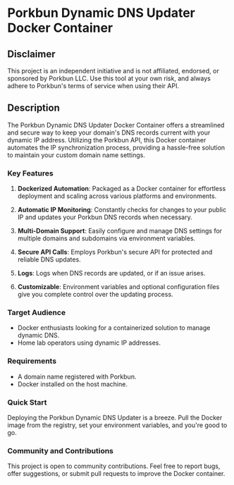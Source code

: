 # Porkbun Dynamic DNS Updater Docker Container

## Disclaimer

This project is an independent initiative and is not affiliated, endorsed, or sponsored by Porkbun LLC. Use this tool at your own risk, and always adhere to Porkbun's terms of service when using their API.

## Description

The Porkbun Dynamic DNS Updater Docker Container offers a streamlined and secure way to keep your domain's DNS records current with your dynamic IP address. Utilizing the Porkbun API, this Docker container automates the IP synchronization process, providing a hassle-free solution to maintain your custom domain name settings.

### Key Features

1. **Dockerized Automation**: Packaged as a Docker container for effortless deployment and scaling across various platforms and environments.

2. **Automatic IP Monitoring**: Constantly checks for changes to your public IP and updates your Porkbun DNS records when necessary.

3. **Multi-Domain Support**: Easily configure and manage DNS settings for multiple domains and subdomains via environment variables.

4. **Secure API Calls**: Employs Porkbun's secure API for protected and reliable DNS updates.

5. **Logs**: Logs when DNS records are updated, or if an issue arises.

6. **Customizable**: Environment variables and optional configuration files give you complete control over the updating process.

### Target Audience

- Docker enthusiasts looking for a containerized solution to manage dynamic DNS.
- Home lab operators using dynamic IP addresses.

### Requirements

- A domain name registered with Porkbun.
- Docker installed on the host machine.

### Quick Start

Deploying the Porkbun Dynamic DNS Updater is a breeze. Pull the Docker image from the registry, set your environment variables, and you're good to go.

### Community and Contributions

This project is open to community contributions. Feel free to report bugs, offer suggestions, or submit pull requests to improve the Docker container.
